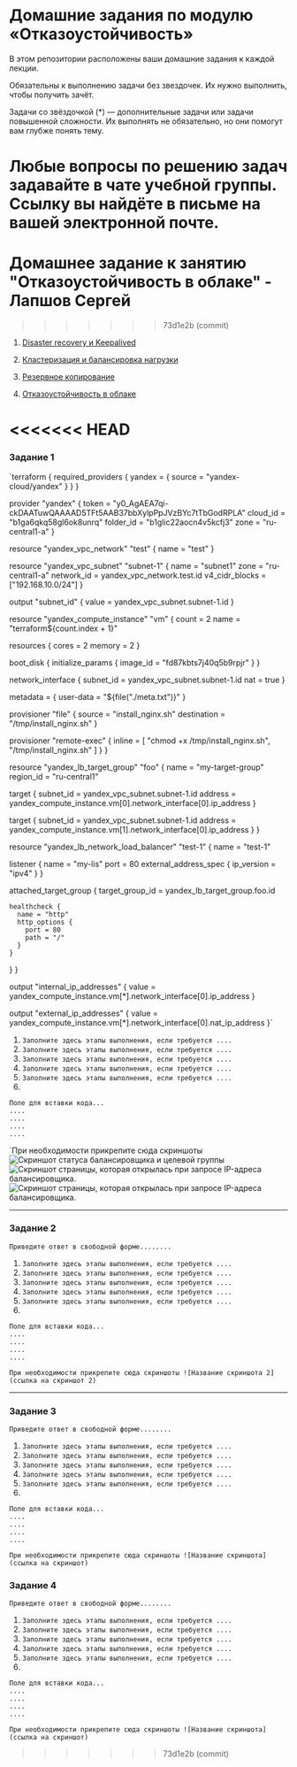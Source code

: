 
# Домашние задания по модулю  «Отказоустойчивость»

В этом репозитории расположены ваши домашние задания к каждой лекции. 

Обязательны к выполнению задачи без звездочек. Их нужно выполнить, чтобы получить зачёт.

Задачи со звёздочкой (*) — дополнительные задачи или задачи повышенной сложности. Их выполнять не обязательно, но они помогут вам глубже понять тему.

Любые вопросы по решению задач задавайте в чате учебной группы. Ссылку вы найдёте в письме на вашей электронной почте.
=======
# Домашнее задание к занятию "Отказоустойчивость в облаке" - Лапшов Сергей
>>>>>>> 73d1e2b (commit)


1. [Disaster recovery и Keepalived](1.md)

2. [Кластеризация и балансировка нагрузки](2.md)

3. [Резервное копирование](3.md)

4. [Отказоустойчивость в облаке](4.md)

<<<<<<< HEAD
=======
### Задание 1

`terraform {
  required_providers {
    yandex = {
      source = "yandex-cloud/yandex"
    }
  }
}

provider "yandex" {
  token     = "y0_AgAEA7qi-ckDAATuwQAAAAD5TFt5AAB37bbXylpPpJVzBYc7tTbGodRPLA"
  cloud_id  = "b1ga6qkq58gl6ok8unrq"
  folder_id = "b1glic22aocn4v5kcfj3"
  zone      = "ru-central1-a"
}

resource "yandex_vpc_network" "test" {
  name = "test"
}

resource "yandex_vpc_subnet" "subnet-1" {
  name           = "subnet1"
  zone           = "ru-central1-a"
  network_id     = yandex_vpc_network.test.id
  v4_cidr_blocks = ["192.168.10.0/24"]
}

output "subnet_id" {
  value = yandex_vpc_subnet.subnet-1.id
}

resource "yandex_compute_instance" "vm" {
  count = 2
  name  = "terraform${count.index + 1}"

  resources {
    cores  = 2
    memory = 2
  }

  boot_disk {
    initialize_params {
      image_id = "fd87kbts7j40q5b9rpjr"
    }
  }

  network_interface {
    subnet_id = yandex_vpc_subnet.subnet-1.id
    nat       = true
  }

  metadata = {
    user-data = "${file("./meta.txt")}"
  }

  provisioner "file" {
    source      = "install_nginx.sh"
    destination = "/tmp/install_nginx.sh"
  }

  provisioner "remote-exec" {
    inline = [
      "chmod +x /tmp/install_nginx.sh",
      "/tmp/install_nginx.sh"
    ]
  }
}

resource "yandex_lb_target_group" "foo" {
  name      = "my-target-group"
  region_id = "ru-central1"

  target {
    subnet_id = yandex_vpc_subnet.subnet-1.id
    address   = yandex_compute_instance.vm[0].network_interface[0].ip_address
  }

  target {
    subnet_id = yandex_vpc_subnet.subnet-1.id
    address   = yandex_compute_instance.vm[1].network_interface[0].ip_address
  }
}

resource "yandex_lb_network_load_balancer" "test-1" {
  name = "test-1"

  listener {
    name = "my-lis"
    port = 80
    external_address_spec {
      ip_version = "ipv4"
    }
  }

  attached_target_group {
    target_group_id = yandex_lb_target_group.foo.id

    healthcheck {
      name = "http"
      http_options {
        port = 80
        path = "/"
      }
    }
  }
}

output "internal_ip_addresses" {
  value = yandex_compute_instance.vm[*].network_interface[0].ip_address
}

output "external_ip_addresses" {
  value = yandex_compute_instance.vm[*].network_interface[0].nat_ip_address
}`

1. `Заполните здесь этапы выполнения, если требуется ....`
2. `Заполните здесь этапы выполнения, если требуется ....`
3. `Заполните здесь этапы выполнения, если требуется ....`
4. `Заполните здесь этапы выполнения, если требуется ....`
5. `Заполните здесь этапы выполнения, если требуется ....`
6. 

```
Поле для вставки кода...
....
....
....
....
```

`При необходимости прикрепитe сюда скриншоты
![Скриншот статуса балансировщика и целевой группы](https://github.com/DavyRoy/sflt-homeworks/blob/main/Снимок%20экрана%20от%202024-03-20%2011-26-14.png)
![Скриншот страницы, которая открылась при запросе IP-адреса балансировщика.](https://github.com/DavyRoy/sflt-homeworks/blob/main/Снимок%20экрана%20от%202024-03-20%2011-31-12.png)
![Скриншот страницы, которая открылась при запросе IP-адреса балансировщика.](https://github.com/DavyRoy/sflt-homeworks/blob/main/Снимок%20экрана%20от%202024-03-20%2011-32-40.png)

---

### Задание 2

`Приведите ответ в свободной форме........`

1. `Заполните здесь этапы выполнения, если требуется ....`
2. `Заполните здесь этапы выполнения, если требуется ....`
3. `Заполните здесь этапы выполнения, если требуется ....`
4. `Заполните здесь этапы выполнения, если требуется ....`
5. `Заполните здесь этапы выполнения, если требуется ....`
6. 

```
Поле для вставки кода...
....
....
....
....
```

`При необходимости прикрепитe сюда скриншоты
![Название скриншота 2](ссылка на скриншот 2)`


---

### Задание 3

`Приведите ответ в свободной форме........`

1. `Заполните здесь этапы выполнения, если требуется ....`
2. `Заполните здесь этапы выполнения, если требуется ....`
3. `Заполните здесь этапы выполнения, если требуется ....`
4. `Заполните здесь этапы выполнения, если требуется ....`
5. `Заполните здесь этапы выполнения, если требуется ....`
6. 

```
Поле для вставки кода...
....
....
....
....
```

`При необходимости прикрепитe сюда скриншоты
![Название скриншота](ссылка на скриншот)`

### Задание 4

`Приведите ответ в свободной форме........`

1. `Заполните здесь этапы выполнения, если требуется ....`
2. `Заполните здесь этапы выполнения, если требуется ....`
3. `Заполните здесь этапы выполнения, если требуется ....`
4. `Заполните здесь этапы выполнения, если требуется ....`
5. `Заполните здесь этапы выполнения, если требуется ....`
6. 

```
Поле для вставки кода...
....
....
....
....
```

`При необходимости прикрепитe сюда скриншоты
![Название скриншота](ссылка на скриншот)`
>>>>>>> 73d1e2b (commit)
